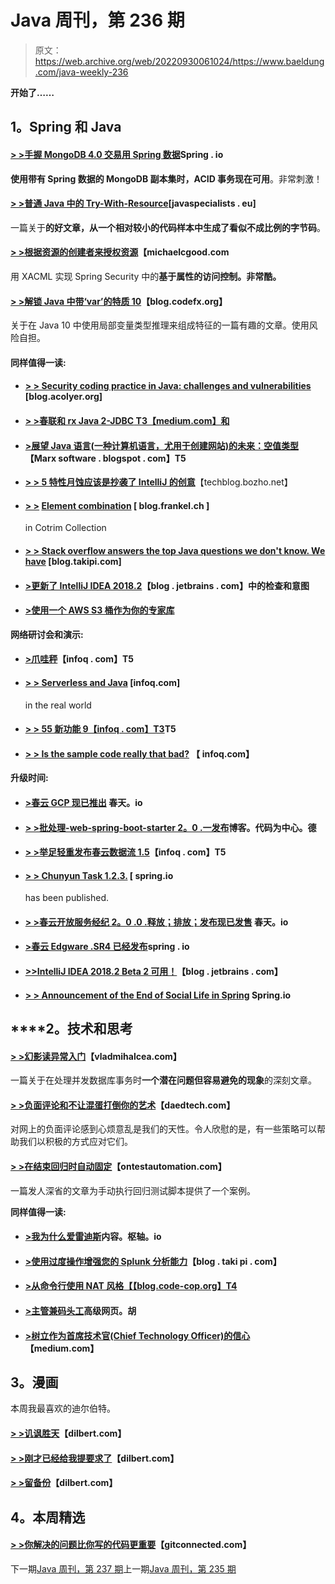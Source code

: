 # Java 周刊，第 236 期

> 原文：<https://web.archive.org/web/20220930061024/https://www.baeldung.com/java-weekly-236>

**开始了……**

## **1。Spring 和 Java**

#### [**> >手握 MongoDB 4.0 交易用 Spring 数据**](https://web.archive.org/web/20221126234009/https://spring.io/blog/2018/06/28/hands-on-mongodb-4-0-transactions-with-spring-data)Spring . io

**使用带有 Spring 数据的 MongoDB 副本集时，ACID 事务现在可用**。非常刺激！

#### [**> >普通 Java 中的 Try-With-Resource**](https://web.archive.org/web/20221126234009/https://www.javaspecialists.eu/archive/Issue259.html)[javaspecialists . eu]

一篇关于**的好文章，从一个相对较小的代码样本中生成了看似不成比例的字节码**。

#### [**> >根据资源的创建者来授权资源**](https://web.archive.org/web/20221126234009/http://michaelcgood.com/authorize-resources-users-created/)【michaelcgood.com

用 XACML 实现 Spring Security 中的**基于属性的访问控制。非常酷。**

#### [**> >解锁 Java 中带‘var’的特质 10**](https://web.archive.org/web/20221126234009/http://blog.codefx.org/java/traits-var/)【blog.codefx.org】

关于在 Java 10 中使用局部变量类型推理来组成特征的一篇有趣的文章。使用风险自担。

#### **同样值得一读:**

*   #### [**> > Security coding practice in Java: challenges and vulnerabilities**](https://web.archive.org/web/20221126234009/https://blog.acolyer.org/2018/06/27/secure-coding-practices-in-java-challenges-and-vulnerabilities/) [blog.acolyer.org]

*   #### [**> >春联和 rx Java 2-JDBC** T3【medium.com】和](https://web.archive.org/web/20221126234009/https://medium.com/netifi/spring-webflux-and-rxjava2-jdbc-83a94e71ba04)

*   #### **[>展望 Java 语言(一种计算机语言，尤用于创建网站)的未来：空值类型](https://web.archive.org/web/20221126234009/https://marxsoftware.blogspot.com/2018/06/java-empty-value-types.html)**【Marx software . blogspot . com】T5

*   [**> > 5 特性月蚀应该是抄袭了 IntelliJ 的创意**](https://web.archive.org/web/20221126234009/https://techblog.bozho.net/5-features-eclipse-should-copy-from-intellij-idea/)【techblog.bozho.net】
*   #### [**> >**](https://web.archive.org/web/20221126234009/https://blog.frankel.ch/elements-combination-kotlin-collections/) **[Element combination](https://web.archive.org/web/20221126234009/https://blog.frankel.ch/elements-combination-kotlin-collections/)** [ blog.frankel.ch ]

    in Cotrim Collection
*   #### [**> > Stack overflow answers the top Java questions we don't know. We have**](https://web.archive.org/web/20221126234009/https://blog.takipi.com/stack-overflow-answers-the-top-java-questions-we-didnt-know-we-had/) [blog.takipi.com]

*   #### [**>更新了 IntelliJ IDEA 2018.2**](https://web.archive.org/web/20221126234009/https://blog.jetbrains.com/idea/2018/06/updated-inspections-in-intellij-idea-2018-2/)【blog . jetbrains . com】中的检查和意图

*   #### [**>使用一个 AWS S3 桶作为你的专家库**](https://web.archive.org/web/20221126234009/http://tech.asimio.net/2018/06/27/Using-an-AWS-S3-Bucket-as-your-Maven-Repository.html)

**网络研讨会和演示:**

*   #### [**>爪哇秤**](https://web.archive.org/web/20221126234009/https://www.infoq.com/presentations/java-jvm-scalability)【infoq . com】T5

*   #### **[> > Serverless and Java](https://web.archive.org/web/20221126234009/https://www.infoq.com/presentations/serverless-java)** [infoq.com]

    in the real world
*   #### [**> > 55 新功能 9【infoq . com】T3**](https://web.archive.org/web/20221126234009/https://www.infoq.com/presentations/55-new-features-jdk-9)T5

*   #### [**> > Is the sample code really that bad?**](https://web.archive.org/web/20221126234009/https://www.infoq.com/presentations/java-kotlin-boilerplate) 【 infoq.com】

**升级时间:**

*   #### [**>春云 GCP 现已推出**](https://web.archive.org/web/20221126234009/https://spring.io/blog/2018/06/28/spring-cloud-gcp-1-0-0-rc1-now-available) 春天。io

*   #### [**> >批处理-web-spring-boot-starter 2。0 .一发布**](https://web.archive.org/web/20221126234009/https://blog.codecentric.de/en/2018/06/batch-web-spring-boot-starter-2-0-1-released/)博客。代码为中心。德

*   #### [**> >举足轻重发布春云数据流 1.5**](https://web.archive.org/web/20221126234009/https://www.infoq.com/news/2018/06/pivotal-releases-data-flow-1.5)【infoq . com】T5

*   #### [**> > Chunyun Task 1.2.3\.**](https://web.archive.org/web/20221126234009/https://spring.io/blog/2018/07/02/spring-cloud-task-1-2-3-release-is-now-available) [ spring.io

    has been published.
*   #### [**> >春云开放服务经纪 2。0 .0 .释放；排放；发布现已发售**](https://web.archive.org/web/20221126234009/https://spring.io/blog/2018/07/02/spring-cloud-open-service-broker-2-0-0-release-is-now-available) 春天。io

*   #### [**>春云 Edgware .SR4 已经发布**](https://web.archive.org/web/20221126234009/https://spring.io/blog/2018/07/02/spring-cloud-edgware-sr4-has-been-released)spring . io

*   #### [**>>IntelliJ IDEA 2018.2 Beta 2 可用！**](https://web.archive.org/web/20221126234009/https://blog.jetbrains.com/idea/2018/07/intellij-idea-2018-2-beta-2-is-available/)【blog . jetbrains . com】

*   #### [**> > Announcement of the End of Social Life in Spring**](https://web.archive.org/web/20221126234009/https://spring.io/blog/2018/07/03/spring-social-end-of-life-announcement) Spring.io

## ****2。**技术和思考**

#### **[> >幻影读异常入门](https://web.archive.org/web/20221126234009/https://vladmihalcea.com/phantom-read/)**【vladmihalcea.com】

一篇关于在处理并发数据库事务时**一个潜在问题但容易避免的现象**的深刻文章。

#### [**> >负面评论和不让混蛋打倒你的艺术**](https://web.archive.org/web/20221126234009/https://daedtech.com/negative-comments/)【daedtech.com】

对网上的负面评论感到心烦意乱是我们的天性。令人欣慰的是，有一些策略可以帮助我们以积极的方式应对它们。

#### [**> >在结束回归时自动固定**](https://web.archive.org/web/20221126234009/https://www.ontestautomation.com/on-ending-the-regression-automation-fixation/)【ontestautomation.com】

一篇发人深省的文章为手动执行回归测试脚本提供了一个案例。

**同样值得一读:**

*   #### [**>我为什么爱雷迪斯**](https://web.archive.org/web/20221126234009/https://content.pivotal.io/blog/why-i-love-redis)内容。枢轴。io

*   #### **[>使用过度操作增强您的 Splunk 分析能力](https://web.archive.org/web/20221126234009/https://blog.takipi.com/supercharge-your-splunk-analytics-with-overops/)**【blog . taki pi . com】

*   #### [**>从命令行使用 NAT 风格**【【blog.code-cop.org】T4](https://web.archive.org/web/20221126234009/http://blog.code-cop.org/2018/07/using-natstyle.html)

*   #### [**>主管兼码头工**](https://web.archive.org/web/20221126234009/https://advancedweb.hu/2018/07/03/supervisor_docker/)高级网页。胡

*   #### [**>树立作为首席技术官(Chief Technology Officer)的信心**](https://web.archive.org/web/20221126234009/https://medium.com/@mattetti/building-confidence-as-a-cto-267e1c745552) 【medium.com】

## **3。漫画**

本周我最喜欢的迪尔伯特。

#### [**> >讥讽胜天**](https://web.archive.org/web/20221126234009/http://dilbert.com/strip/2018-07-02)【dilbert.com】

#### [**> >刚才已经给我提要求了**](https://web.archive.org/web/20221126234009/http://dilbert.com/strip/2016-03-06)【dilbert.com】

#### [**> >留备份**](https://web.archive.org/web/20221126234009/http://dilbert.com/strip/1997-09-15)【dilbert.com】

## **4。本周精选**

#### **[> >你解决的问题比你写的代码更重要](https://web.archive.org/web/20221126234009/https://levelup.gitconnected.com/the-problem-you-solve-is-more-important-than-the-code-you-write-d0e5493132c6)**【gitconnected.com】

下一期[Java 周刊，第 237 期](/web/20221126234009/https://www.baeldung.com/java-weekly-237)上一期[Java 周刊，第 235 期](/web/20221126234009/https://www.baeldung.com/java-weekly-235)